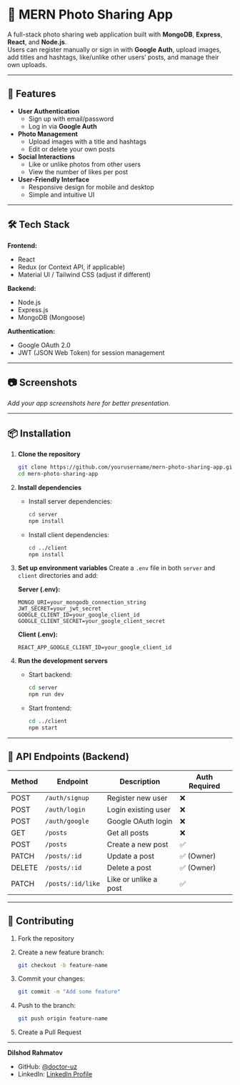 # 📸 MERN Photo Sharing App

A full-stack photo sharing web application built with **MongoDB**, **Express**, **React**, and **Node.js**.  
Users can register manually or sign in with **Google Auth**, upload images, add titles and hashtags, like/unlike other users’ posts, and manage their own uploads.

---

## 🚀 Features

- **User Authentication**
  - Sign up with email/password
  - Log in via **Google Auth**
- **Photo Management**
  - Upload images with a title and hashtags
  - Edit or delete your own posts
- **Social Interactions**
  - Like or unlike photos from other users
  - View the number of likes per post
- **User-Friendly Interface**
  - Responsive design for mobile and desktop
  - Simple and intuitive UI

---

## 🛠 Tech Stack

**Frontend:**

- React
- Redux (or Context API, if applicable)
- Material UI / Tailwind CSS (adjust if different)

**Backend:**

- Node.js
- Express.js
- MongoDB (Mongoose)

**Authentication:**

- Google OAuth 2.0
- JWT (JSON Web Token) for session management

---

## 📷 Screenshots

_Add your app screenshots here for better presentation._

---

## 📦 Installation

1. **Clone the repository**

   ```bash
   git clone https://github.com/yourusername/mern-photo-sharing-app.git
   cd mern-photo-sharing-app
   ```

2. **Install dependencies**

   - Install server dependencies:

     ```bash
     cd server
     npm install
     ```

   - Install client dependencies:

     ```bash
     cd ../client
     npm install
     ```

3. **Set up environment variables**
   Create a `.env` file in both `server` and `client` directories and add:

   **Server (.env):**

   ```
   MONGO_URI=your_mongodb_connection_string
   JWT_SECRET=your_jwt_secret
   GOOGLE_CLIENT_ID=your_google_client_id
   GOOGLE_CLIENT_SECRET=your_google_client_secret
   ```

   **Client (.env):**

   ```
   REACT_APP_GOOGLE_CLIENT_ID=your_google_client_id
   ```

4. **Run the development servers**

   - Start backend:

     ```bash
     cd server
     npm run dev
     ```

   - Start frontend:

     ```bash
     cd ../client
     npm start
     ```

---

## 📄 API Endpoints (Backend)

| Method | Endpoint          | Description           | Auth Required |
| ------ | ----------------- | --------------------- | ------------- |
| POST   | `/auth/signup`    | Register new user     | ❌            |
| POST   | `/auth/login`     | Login existing user   | ❌            |
| POST   | `/auth/google`    | Google OAuth login    | ❌            |
| GET    | `/posts`          | Get all posts         | ❌            |
| POST   | `/posts`          | Create a new post     | ✅            |
| PATCH  | `/posts/:id`      | Update a post         | ✅ (Owner)    |
| DELETE | `/posts/:id`      | Delete a post         | ✅ (Owner)    |
| PATCH  | `/posts/:id/like` | Like or unlike a post | ✅            |

---

## 🤝 Contributing

1. Fork the repository
2. Create a new feature branch:

   ```bash
   git checkout -b feature-name
   ```

3. Commit your changes:

   ```bash
   git commit -m "Add some feature"
   ```

4. Push to the branch:

   ```bash
   git push origin feature-name
   ```

5. Create a Pull Request

---

**Dilshod Rahmatov**

- GitHub: [@doctor-uz](https://github.com/doctor-uz)
- LinkedIn: [LinkedIn Profile](https://www.linkedin.com/in/dilshodrahmatov/)
